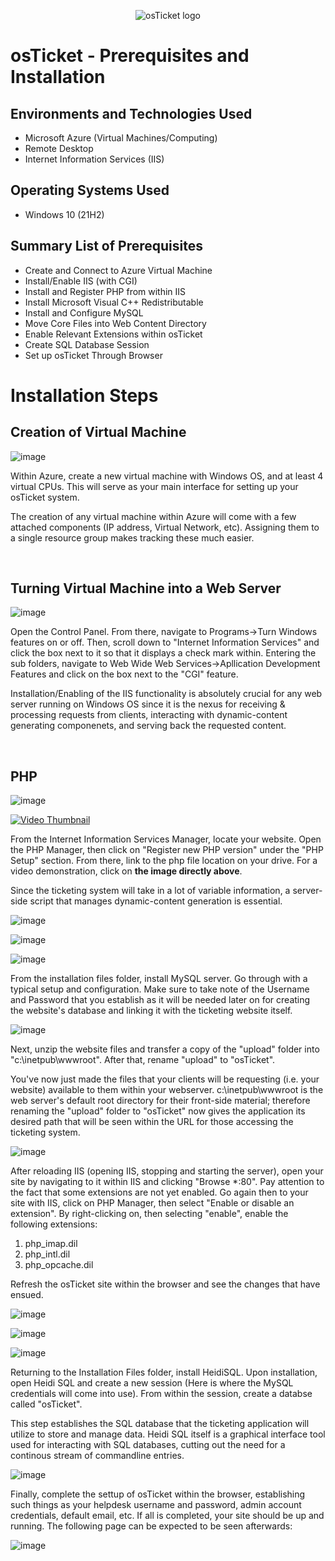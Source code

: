 <p align="center">
<img src="https://i.imgur.com/Clzj7Xs.png" alt="osTicket logo"/>
</p>

<h1>osTicket - Prerequisites and Installation</h1>






<h2>Environments and Technologies Used</h2>

- Microsoft Azure (Virtual Machines/Computing)
- Remote Desktop
- Internet Information Services (IIS)

<h2>Operating Systems Used </h2>

- Windows 10</b> (21H2)

<h2>Summary List of Prerequisites</h2>

- Create and Connect to Azure Virtual Machine
- Install/Enable IIS (with CGI)
- Install and Register PHP from within IIS
- Install Microsoft Visual C++ Redistributable
- Install and Configure MySQL
- Move Core Files into Web Content Directory
- Enable Relevant Extensions within osTicket
- Create SQL Database Session
- Set up osTicket Through Browser

<h1>Installation Steps</h1>

## **Creation of Virtual Machine**

![image](https://github.com/user-attachments/assets/4d0f26a5-9952-49e7-a047-ae3118a4be3d)

Within Azure, create a new virtual machine with Windows OS, and at least 4 virtual CPUs. This will serve as your main interface for setting up your osTicket system. 

The creation of any virtual machine within Azure will come with a few attached components (IP address, Virtual Network, etc). Assigning them to a single resource group makes tracking these much easier. 

<br />

## Turning Virtual Machine into a Web Server
![image](https://github.com/user-attachments/assets/57c12b65-f11d-4641-9b25-5819b4efb58a)


Open the Control Panel. From there, navigate to Programs->Turn Windows features on or off. Then, scroll down to "Internet Information Services" and click the box next to it so that it displays a check mark within. Entering the sub folders, navigate to Web Wide Web Services->Apllication Development Features and click on the box next to the "CGI" feature.

Installation/Enabling of the IIS functionality is absolutely crucial for any web server running on Windows OS since it is the nexus for receiving & processing requests from clients, interacting with dynamic-content generating componenets, and serving back the requested content. 

<br />

## PHP


![image](https://github.com/user-attachments/assets/890ab571-07e2-4571-a81e-5f179cce48bf)


[![Video Thumbnail](https://github.com/user-attachments/assets/383629d3-37db-49e9-b3d9-b6e417db682e)](https://i.imgur.com/zIMlpOV.mp4)


From the Internet Information Services Manager, locate your website. Open the PHP Manager, then click on "Register new PHP version" under the "PHP Setup" section. From there, link to the php file location on your drive. For a video demonstration, click on **the image directly above**.

Since the ticketing system will take in a lot of variable information, a server-side script that manages dynamic-content generation is essential.


![image](https://github.com/user-attachments/assets/adbaeb79-d946-4b6a-9af4-3df540a5360f)


![image](https://github.com/user-attachments/assets/f1da90da-9637-437e-a194-db5f4295178b)


![image](https://github.com/user-attachments/assets/d4332cc4-18b4-48f4-b127-08fd2b213511)


From the installation files folder, install MySQL server. Go through with a typical setup and configuration. Make sure to take note of the Username and Password that you establish as it will be needed later on for creating the website's database and linking it with the ticketing website itself.


![image](https://github.com/user-attachments/assets/fd8137cb-da0d-4d2a-a41b-e8325eb9374e)


Next, unzip the website files and transfer a copy of the "upload" folder into "c:\inetpub\wwwroot". After that, rename "upload" to "osTicket". 

You've now just made the files that your clients will be requesting (i.e. your website) available to them within your webserver. c:\inetpub\wwwroot is the web server's default root directory for their front-side material; therefore renaming the "upload" folder to "osTicket" now gives the application its desired path that will be seen within the URL for those accessing the ticketing system.  


![image](https://github.com/user-attachments/assets/7870ed5e-6767-440a-b585-9af78aa1fe6a)


After reloading IIS (opening IIS, stopping and starting the server), open your site by navigating to it within IIS and clicking "Browse *:80". Pay attention to the fact that some extensions are not yet enabled. Go again then to your site with IIS, click on PHP Manager, then select "Enable or disable an extension". By right-clicking on, then selecting "enable", enable the following extensions:

1. php_imap.dil
2. php_intl.dil
3. php_opcache.dil

Refresh the osTicket site within the browser and see the changes that have ensued. 


![image](https://github.com/user-attachments/assets/7c742ee8-fb2f-4e7d-9262-0f17fc2ce0ca)


![image](https://github.com/user-attachments/assets/7f092bfa-79e8-4fe7-a2b9-0223e7b2917f)


![image](https://github.com/user-attachments/assets/5b0e091a-3aa0-4c2e-8703-6cf5374d8c25)


Returning to the Installation Files folder, install HeidiSQL. Upon installation, open Heidi SQL and create a new session (Here is where the MySQL credentials will come into use). From within the session, create a databse called "osTicket".

This step establishes the SQL database that the ticketing application will utilize to store and manage data. Heidi SQL itself is a graphical interface tool used for interacting with SQL databases, cutting out the need for a continous stream of commandline entries.


![image](https://github.com/user-attachments/assets/36bfa859-de47-4f22-9db2-f374d6f89f03)


Finally, complete the settup of osTicket within the browser, establishing such things as your helpdesk username and password, admin account credentials, default email, etc. If all is completed, your site should be up and running. The following page can be expected to be seen afterwards:


![image](https://github.com/user-attachments/assets/189e163a-2bfb-4fff-8e36-d35b7b2f5dfa)












